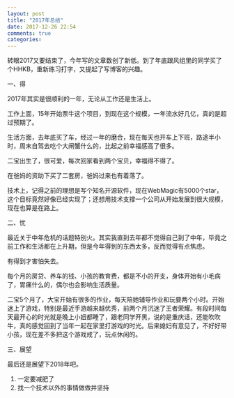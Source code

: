 ```yaml
---
layout: post
title: "2017年总结"
date: 2017-12-26 22:54
comments: true
categories: 
---
```

转眼2017又要结束了，今年写的文章数创了新低。到了年底跟风组里的同学买了个HHKB，重新练习打字，又提起了写博客的兴趣。

<!--more-->

一、得

2017年其实是很顺利的一年，无论从工作还是生活上。

工作上面，15年开始票牛这个项目，到现在这个规模，一年流水好几亿，真的是超过预期了。

生活方面，去年底买了车，经过一年的磨合，现在每天也开车上下班，路途半小时，周末自驾去吃个大闸蟹什么的，比起之前幸福感高了很多。

二宝出生了，很可爱，每次回家看到两个宝贝，幸福得不得了。

在爸妈的资助下买了二套房，爸妈过来也有着落了。

技术上，记得之前的理想是写个知名开源软件，现在WebMagic有5000个star，这个目标竟然好像已经实现了；还想用技术支撑一个公司从开始发展到很大规模，现在也算是在路上。

二、忧

最近关于中年危机的话题特别火。其实我直到去年都不觉得自己到了中年，毕竟之前工作和生活都在上升期，但是今年得到的东西太多，反而觉得有点焦虑。

有得到才害怕失去。

每个月的房贷、养车的钱、小孩的教育费，都是不小的开支，身体开始有小毛病了，胃痛什么的，偶尔也会影响生活质量。

二宝5个月了，大宝开始有很多的作业，每天陪她辅导作业和玩要两个小时。开始迷上了游戏，特别是最近手游越来越优秀，前两个月沉迷了王者荣耀。有段时间每天最开心的时光就是晚上小妞都睡了，跟老同学开黑，说的是重庆话，还能吹吹牛，真的感觉回到了当年一起在家里打游戏的时光。后来媳妇有意见了，不好好带小孩，现在差不多把这个游戏戒了，玩点休闲的。

三、展望

最后还是展望下2018年吧。

1. 一定要减肥了
2. 找一个技术以外的事情做做并坚持